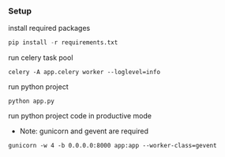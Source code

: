 ### Setup

install required packages
```python
pip install -r requirements.txt
```

run celery task pool
```shell
celery -A app.celery worker --loglevel=info 
```

run python project
```shell
python app.py
```

run python project code in productive mode
* Note: gunicorn and gevent are required
```shell
gunicorn -w 4 -b 0.0.0.0:8000 app:app --worker-class=gevent
```
